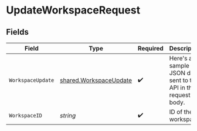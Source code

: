 # UpdateWorkspaceRequest


## Fields

| Field                                                             | Type                                                              | Required                                                          | Description                                                       |
| ----------------------------------------------------------------- | ----------------------------------------------------------------- | ----------------------------------------------------------------- | ----------------------------------------------------------------- |
| `WorkspaceUpdate`                                                 | [shared.WorkspaceUpdate](../../models/shared/workspaceupdate.md)  | :heavy_check_mark:                                                | Here's a sample of JSON data sent to the API in the request body. |
| `WorkspaceID`                                                     | *string*                                                          | :heavy_check_mark:                                                | ID of the workspace                                               |